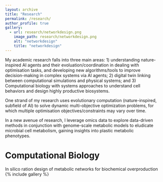 ```yaml
---
layout: archive
title: "Research"
permalink: /research/
author_profile: true
gallery:
  - url: research/networkdesign.png
    image_path: research/networkdesign.png
    alt: "networkdesign"
    title: "networkdesign"
---
```


My academic research falls into three main areas: 1) understanding nature-inspired AI agents and 
their evoluation/coordination in dealing with optimisation tasks, and developing new algorithms/tools 
to improve decision-making in complex systems via AI agents; 2) digital twin linking between computational simulations 
and physical systems; and 3) Computational biology with systems approaches to understand cell behaviors and design 
highly productive biosystems. 

One strand of my research uses evolutionary computation (nature-inspired, subfield of AI) to solve dynamic multi-objective
optimization problems, for which multiple optimisation objectives/constraints may vary over time.

In a new avenue of research, I leverage omics data to explore data-driven methods in conjunction with genome-scale metabolic
models to eludicate microbial cell metabolism, gaining insights into plastic metabolic phenotypes.

Computational Biology
=====
In silico ration design of metabolic networks for biochemical overproduction
{% include gallery %}
